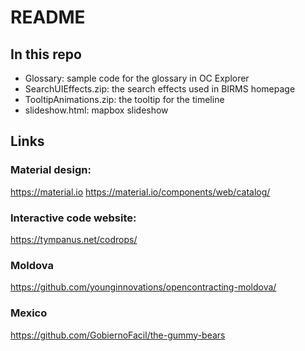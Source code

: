 # README


## In this repo


- Glossary: sample code for the glossary in OC Explorer
- SearchUIEffects.zip: the search effects used in BIRMS homepage
- TooltipAnimations.zip: the tooltip for the timeline
- slideshow.html: mapbox slideshow



## Links

### Material design:
https://material.io
https://material.io/components/web/catalog/


### Interactive code website:
https://tympanus.net/codrops/

### Moldova 
https://github.com/younginnovations/opencontracting-moldova/

### Mexico
https://github.com/GobiernoFacil/the-gummy-bears

